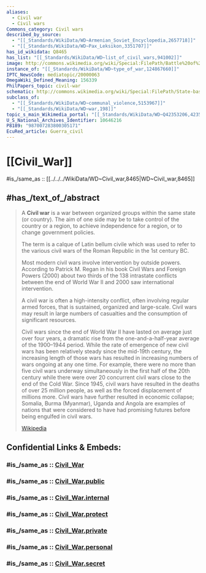 ```yaml
---
aliases:
  - Civil war
  - Civil wars 
Commons_category: Civil wars
described_by_source:
  - "[[_Standards/WikiData/WD~Armenian_Soviet_Encyclopedia,2657718]]"
  - "[[_Standards/WikiData/WD~Pax_Leksikon,3351707]]"
has_id_wikidata: Q8465
has_list: "[[_Standards/WikiData/WD~list_of_civil_wars,941002]]"
image: http://commons.wikimedia.org/wiki/Special:FilePath/Battle%20of%20Gettysburg.jpg
instance_of: "[[_Standards/WikiData/WD~type_of_war,124867660]]"
IPTC_NewsCode: mediatopic/20000063
OmegaWiki_Defined_Meaning: 156339
PhilPapers_topic: civil-war
schematic: http://commons.wikimedia.org/wiki/Special:FilePath/State-based%20conflicts%20since%201946%2C%20OWID.svg
subclass_of:
  - "[[_Standards/WikiData/WD~communal_violence,5153967]]"
  - "[[_Standards/WikiData/WD~war,198]]"
topic_s_main_Wikimedia_portal: "[[_Standards/WikiData/WD~Q42353206,42353206]]"
U_S_National_Archives_Identifier: 10646216
P8189: "987007283800305171"
EcuRed_article: Guerra_civil
---
```


# [[Civil_War]] 

#is_/same_as :: [[../../../WikiData/WD~Civil_war,8465|WD~Civil_war,8465]] 

## #has_/text_of_/abstract 

> A **Civil war** is a war between organized groups within the same state (or country). 
> The aim of one side may be to take control of the country or a region, 
> to achieve independence for a region, or to change government policies. 
> 
> The term is a calque of Latin bellum civile which was used to refer to the various civil wars of the Roman Republic in the 1st century BC.
>
> Most modern civil wars involve intervention by outside powers. According to Patrick M. Regan in his book Civil Wars and Foreign Powers (2000) about two thirds of the 138 intrastate conflicts between the end of World War II and 2000 saw international intervention.
>
> A civil war is often a high-intensity conflict, often involving regular armed forces, that is sustained, organized and large-scale. Civil wars may result in large numbers of casualties and the consumption of significant resources.
>
> Civil wars since the end of World War II have lasted on average just over four years, a dramatic rise from the one-and-a-half-year average of the 1900–1944 period. While the rate of emergence of new civil wars has been relatively steady since the mid-19th century, the increasing length of those wars has resulted in increasing numbers of wars ongoing at any one time. For example, there were no more than five civil wars underway simultaneously in the first half of the 20th century while there were over 20 concurrent civil wars close to the end of the Cold War. Since 1945, civil wars have resulted in the deaths of over 25 million people, as well as the forced displacement of millions more. Civil wars have further resulted in economic collapse; Somalia, Burma (Myanmar), Uganda and Angola are examples of nations that were considered to have had promising futures before being engulfed in civil wars.
>
> [Wikipedia](https://en.wikipedia.org/wiki/Civil%20war)


## Confidential Links & Embeds: 

### #is_/same_as :: [Civil_War](/_Standards/Society/Military/War/Civil_War.md) 

### #is_/same_as :: [Civil_War.public](/_public/Society/Military/War/Civil_War.public.md) 

### #is_/same_as :: [Civil_War.internal](/_internal/Society/Military/War/Civil_War.internal.md) 

### #is_/same_as :: [Civil_War.protect](/_protect/Society/Military/War/Civil_War.protect.md) 

### #is_/same_as :: [Civil_War.private](/_private/Society/Military/War/Civil_War.private.md) 

### #is_/same_as :: [Civil_War.personal](/_personal/Society/Military/War/Civil_War.personal.md) 

### #is_/same_as :: [Civil_War.secret](/_secret/Society/Military/War/Civil_War.secret.md)

